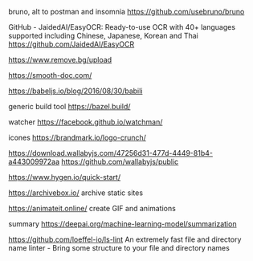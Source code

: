

bruno, alt to postman and insomnia https://github.com/usebruno/bruno


GitHub - JaidedAI/EasyOCR: Ready-to-use OCR with 40+ languages supported including Chinese, Japanese, Korean and Thai
https://github.com/JaidedAI/EasyOCR

https://www.remove.bg/upload

https://smooth-doc.com/



https://babeljs.io/blog/2016/08/30/babili


generic build tool     https://bazel.build/

watcher  https://facebook.github.io/watchman/

icones  https://brandmark.io/logo-crunch/


https://download.wallabyjs.com/47256d31-477d-4449-81b4-a443009972aa
https://github.com/wallabyjs/public

https://www.hygen.io/quick-start/

https://archivebox.io/ archive static sites

https://animateit.online/ create GIF and animations

summary https://deepai.org/machine-learning-model/summarization

https://github.com/loeffel-io/ls-lint An extremely fast file and directory name linter - Bring some structure to your file and directory names 
